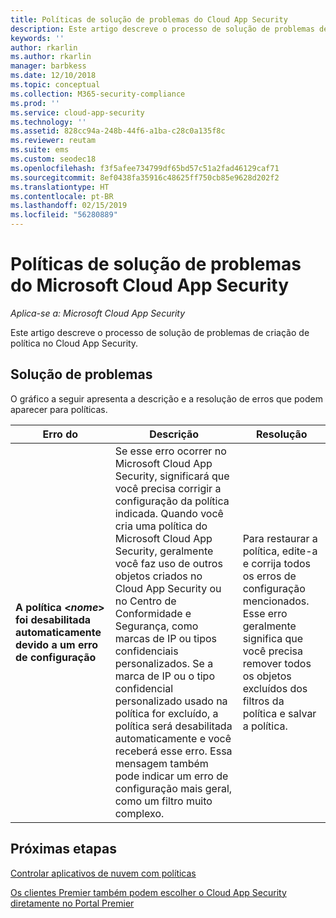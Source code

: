 ```yaml
---
title: Políticas de solução de problemas do Cloud App Security
description: Este artigo descreve o processo de solução de problemas de criação de política no Cloud App Security.
keywords: ''
author: rkarlin
ms.author: rkarlin
manager: barbkess
ms.date: 12/10/2018
ms.topic: conceptual
ms.collection: M365-security-compliance
ms.prod: ''
ms.service: cloud-app-security
ms.technology: ''
ms.assetid: 828cc94a-248b-44f6-a1ba-c28c0a135f8c
ms.reviewer: reutam
ms.suite: ems
ms.custom: seodec18
ms.openlocfilehash: f3f5afee734799df65bd57c51a2fad46129caf71
ms.sourcegitcommit: 8ef0438fa35916c48625ff750cb85e9628d202f2
ms.translationtype: HT
ms.contentlocale: pt-BR
ms.lasthandoff: 02/15/2019
ms.locfileid: "56280889"
---
```

# <a name="troubleshooting-microsoft-cloud-app-security-policies"></a>Políticas de solução de problemas do Microsoft Cloud App Security

*Aplica-se a: Microsoft Cloud App Security*

Este artigo descreve o processo de solução de problemas de criação de política no Cloud App Security.

## <a name="troubleshooting"></a>Solução de problemas

O gráfico a seguir apresenta a descrição e a resolução de erros que podem aparecer para políticas.

|Erro do|Descrição|Resolução|
|----|----|----|
| **A política <*nome*> foi desabilitada automaticamente devido a um erro de configuração**|Se esse erro ocorrer no Microsoft Cloud App Security, significará que você precisa corrigir a configuração da política indicada. Quando você cria uma política do Microsoft Cloud App Security, geralmente você faz uso de outros objetos criados no Cloud App Security ou no Centro de Conformidade e Segurança, como marcas de IP ou tipos confidenciais personalizados. Se a marca de IP ou o tipo confidencial personalizado usado na política for excluído, a política será desabilitada automaticamente e você receberá esse erro. Essa mensagem também pode indicar um erro de configuração mais geral, como um filtro muito complexo. |Para restaurar a política, edite-a e corrija todos os erros de configuração mencionados. Esse erro geralmente significa que você precisa remover todos os objetos excluídos dos filtros da política e salvar a política.|

## <a name="next-steps"></a>Próximas etapas

[Controlar aplicativos de nuvem com políticas](control-cloud-apps-with-policies.md)

[Os clientes Premier também podem escolher o Cloud App Security diretamente no Portal Premier](https://premier.microsoft.com/)

